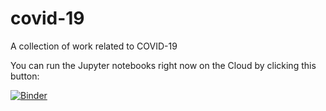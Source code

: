 # covid-19
A collection of work related to COVID-19

You can run the Jupyter notebooks right now on the Cloud by clicking this button:

[![Binder](https://mybinder.org/badge_logo.svg)](https://mybinder.org/v2/gh/k-sys/covid-19/master?urlpath=git-pull?repo=https://github.com/k-sys/covid-19)
